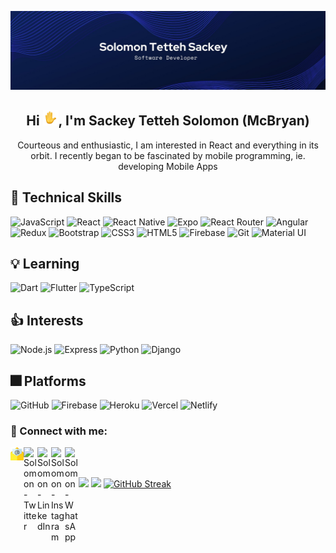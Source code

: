 <p align="center">
<img src="https://github.com/mcbryan1/mcbryan1/blob/2d925c1c6c9ec1a9f3f08155279bddfad482a3e3/images/linkedIn.png" alt="Banner">
</p>

<h2 align="center">Hi <img src="https://github.com/mcbryan1/mcbryan1/blob/2d925c1c6c9ec1a9f3f08155279bddfad482a3e3/images/wave-animated.gif" width="25px">, I'm Sackey Tetteh Solomon (McBryan)</h2>
<p align="center">Courteous and enthusiastic, I am interested in React and everything in its orbit. I recently began to be fascinated by mobile programming, ie. developing Mobile Apps</p>

## 💼 Technical Skills
![JavaScript](https://img.shields.io/badge/javascript-%23323330.svg?style=for-the-badge&logo=javascript&logoColor=%23F7DF1E)
![React](https://img.shields.io/badge/react-%2320232a.svg?style=for-the-badge&logo=react&logoColor=%2361DAFB)
![React Native](https://img.shields.io/badge/react_native-%2320232a.svg?style=for-the-badge&logo=react&logoColor=%2361DAFB)
![Expo](https://img.shields.io/badge/expo-1C1E24?style=for-the-badge&logo=expo&logoColor=#D04A37)
![React Router](https://img.shields.io/badge/React_Router-CA4245?style=for-the-badge&logo=react-router&logoColor=white)
![Angular](https://img.shields.io/badge/Angular-DD0031?style=for-the-badge&logo=angular&logoColor=white)
![Redux](https://img.shields.io/badge/redux-%23593d88.svg?style=for-the-badge&logo=redux&logoColor=white)
![Bootstrap](https://img.shields.io/badge/bootstrap-%23563D7C.svg?style=for-the-badge&logo=bootstrap&logoColor=white)
![CSS3](https://img.shields.io/badge/css3-%231572B6.svg?style=for-the-badge&logo=css3&logoColor=white)
![HTML5](https://img.shields.io/badge/html5-%23E34F26.svg?style=for-the-badge&logo=html5&logoColor=white)
![Firebase](https://img.shields.io/badge/Firebase-%23FFCB00.svg?style=for-the-badge&logo=firebase&logoColor=white)
![Git](https://img.shields.io/badge/Git-F1502F?style=for-the-badge&logo=git&logoColor=white)
![Material UI](https://img.shields.io/badge/Material_UI-%231572B6.svg?style=for-the-badge&logo=material-ui&logoColor=white)


## 💡 Learning
![Dart](https://img.shields.io/badge/Dart-%2300B4DB.svg?style=for-the-badge&logo=dart&logoColor=white)
![Flutter](https://img.shields.io/badge/Flutter-%23FFCB00.svg?style=for-the-badge&logo=flutter&logoColor=white)
![TypeScript](https://img.shields.io/badge/TypeScript-%23007ACC.svg?style=for-the-badge&logo=typescript&logoColor=white)

## 👍 Interests
![Node.js](https://img.shields.io/badge/Node.js-6DA55F?style=for-the-badge&logo=nodejs&logoColor=white)
![Express](https://img.shields.io/badge/Express-%2320232a.svg?style=for-the-badge&logo=express&logoColor=white)
![Python](https://img.shields.io/badge/Python-%23E34F26.svg?style=for-the-badge&logo=python&logoColor=white)
![Django](https://img.shields.io/badge/Django-134721?style=for-the-badge&logo=django&logoColor=white)



## 🎆 Platforms
![GitHub](https://img.shields.io/badge/GitHub-040608?style=for-the-badge&logo=github&logoColor=white)
![Firebase](https://img.shields.io/badge/Firebase-%23FFCB00.svg?style=for-the-badge&logo=firebase&logoColor=white)
![Heroku](https://img.shields.io/badge/Heroku-181ab5?style=for-the-badge&logo=heroku&logoColor=white)
![Vercel](https://img.shields.io/badge/Vercel-040608?style=for-the-badge&logo=vercel&logoColor=white)
![Netlify](https://img.shields.io/badge/Netlify-298ee6?style=for-the-badge&logo=netlify&logoColor=white)


### 🤝 Connect with me:
<a href="mailto:solomontetteh.st@outlook.com"><img align="left" src="https://raw.githubusercontent.com/ofoe-fiergbor/ofoe-fiergbor/main/images/email.png" alt="Ofoe Fiergbor | Email" width="21px"/></a>
<a href="https://twitter.com/mcbryan1z" target="_blank">
  <img align="left" alt="Solomon - Twitter" width="22px" src="https://upload.wikimedia.org/wikipedia/sco/9/9f/Twitter_bird_logo_2012.svg"/>
</a>
<a href="https://www.linkedin.com/in/solomon-tetteh-a7b605190/" target="_blank">
  <img align="left"  alt="Solomon - LinkedIn" src="https://upload.wikimedia.org/wikipedia/commons/thumb/e/e9/Linkedin_icon.svg/256px-Linkedin_icon.svg.png" width="22px">
</a>
<a href="https://www.instagram.com/else_coding/" target="_blank">
  <img align="left" alt="Solomon - Instagram" width="22px" src="https://upload.wikimedia.org/wikipedia/commons/e/e7/Instagram_logo_2016.svg"/>
</a>
<a href="https://wa.link/6whkd6" target="_blank">
  <img align="left" alt="Solomon - WhatsApp" width="22px" src="https://upload.wikimedia.org/wikipedia/commons/6/6b/WhatsApp.svg"/>
</a>
<br>
<br>

![](https://github-profile-summary-cards.vercel.app/api/cards/repos-per-language?username=mcbryan1&theme=solarized_dark)
![](https://github-profile-summary-cards.vercel.app/api/cards/most-commit-language?username=mcbryan1&theme=solarized_dark)
[![GitHub Streak](https://github-readme-streak-stats.herokuapp.com?user=mcbryan1&theme=solarized-dark&hide_border=true&date_format=j%20M%5B%20Y%5D)](https://git.io/streak-stats)

